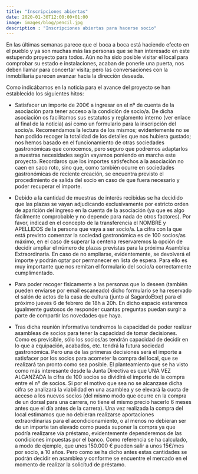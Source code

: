 ```yaml
---
title: "Inscripciones abiertas"
date: 2020-01-30T12:00:00+01:00
image: images/blog/pencil.jpg
description : "Inscripciones abiertas para hacerse socio"
---
```


En las últimas semanas parece que el boca a boca está haciendo efecto en el pueblo y ya son muchas más las personas que se han interesado en este estupendo proyecto para todos. Aún no ha sido posible visitar el local para comprobar su estado e instalaciones, acaban de ponerle una puerta, nos deben llamar para concertar visita; pero las conversaciones con la inmobiliaria parecen avanzar hacia la dirección deseada.

Como indicábamos en la noticia para el avance del proyecto se han establecido los siguientes hitos:

- Satisfacer un importe de 200€ a ingresar en el nº de cuenta de la asociación para tener acceso a la condición de socio/a. De dicha asociación os facilitamos sus estatutos y reglamento interno (ver enlace al final de la noticia) así como un formulario para la inscripción del socio/a. Recomendamos la lectura de los mismos; evidentemente no se han podido recoger la totalidad de los detalles que nos hubiera gustado; nos hemos basado en el funcionamiento de otras sociedades gastronómicas que conocemos, pero seguro que podremos adaptarlos a nuestras necesidades según vayamos poniendo en marcha este proyecto. Recordaros que los importes satisfechos a la asociación no caen en saco roto, sino que, como también ocurre en sociedades gastronómicas de reciente creación, se encuentra previsto el procedimiento de salida del socio en caso de que fuera necesario y poder recuperar el importe.

- Debido a la cantidad de muestras de interés recibidas se ha decidido que las plazas se vayan adjudicando exclusivamente por estricto orden de aparición del ingreso en la cuenta de la asociación (ya que es algo fácilmente comprobable y no depende para nada de otros factores). Por favor, indicad en el concepto de la transferencia el NOMBRE y APELLIDOS de la persona que vaya a ser socio/a. La cifra con la que está previsto comenzar la sociedad gastronómica es de 100 socios/as máximo, en el caso de superar la centena reservaremos la opción de decidir ampliar el número de plazas previstas para la próxima Asamblea Extraordinaria. En caso de no ampliarse, evidentemente, se devolverá el importe y podrán optar por permanecer en lista de espera. Para ello es muy importante que nos remitan el formulario del socio/a correctamente cumplimentado.

- Para poder recoger físicamente a las personas que lo deseen (también pueden enviarse por email escaneado) dicho formulario se ha reservado el salón de actos de la casa de cultura (junto al SagardoEtxe) para el próximo jueves 6 de febrero de 18h a 20h. En dicho espacio estaremos igualmente gustosos de responder cuantas preguntas puedan surgir a parte de compartir las novedades que haya.

- Tras dicha reunión informativa tendremos la capacidad de poder realizar asambleas de socios para tener la capacidad de tomar decisiones. Como es previsible, sólo los socios/as tendrán capacidad de decidir en lo que a equipación, acabados, etc. tendrá la futura sociedad gastronómica. Pero una de las primeras decisiones será el importe a satisfacer por los socios para acometer la compra del local, que se realizará tan pronto como sea posible. El planteamiento que se ha visto como más interesante desde la Junta Directiva es que UNA VEZ ALCANZADA la cifra de 100 socios se dividirá el importe de la compra entre el nº de socios. Si por el motivo que sea no se alcanzase dicha cifra se analizará la viabilidad en una asamblea y se elevará la cuota de acceso a los nuevos socios (del mismo modo que ocurre en la compra de un dorsal para una carrera, no tiene el mismo precio hacerlo 6 meses antes que el día antes de la carrera). Una vez realizada la compra del local estimamos que no debieran realizarse aportaciones extraordinarias para el acondicionamiento, o al menos no debieran ser de un importe tan elevado como pueda suponer la compra ya que podría realizarse vía préstamo, evidentemente dependeremos de las condiciones impuestas por el banco. Como referencia se ha calculado, a modo de ejemplo, que unos 150.000 € pueden salir a unos 15€/mes por socio, a 10 años. Pero como se ha dicho antes estas cantidades se podrán decidir en asamblea y conforme se encuentre el mercado en el momento de realizar la solicitud de préstamo.